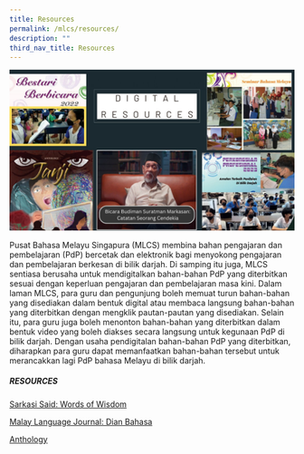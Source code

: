 ```yaml
---
title: Resources
permalink: /mlcs/resources/
description: ""
third_nav_title: Resources
---
```

![](/images/001%20digital%20resources%20collage.jpg)

Pusat Bahasa Melayu Singapura (MLCS) membina bahan pengajaran dan pembelajaran (PdP) bercetak dan elektronik bagi menyokong pengajaran dan pembelajaran berkesan di bilik darjah. Di samping itu juga, MLCS sentiasa berusaha untuk mendigitalkan bahan-bahan PdP yang diterbitkan sesuai dengan keperluan pengajaran dan pembelajaran masa kini. Dalam laman MLCS, para guru dan pengunjung boleh memuat turun bahan-bahan yang disediakan dalam bentuk digital atau membaca langsung bahan-bahan yang diterbitkan dengan mengklik pautan-pautan yang disediakan. Selain itu, para guru juga boleh menonton bahan-bahan yang diterbitkan dalam bentuk video yang boleh diakses secara langsung untuk kegunaan PdP di bilik darjah. Dengan usaha pendigitalan bahan-bahan PdP yang diterbitkan, diharapkan para guru dapat memanfaatkan bahan-bahan tersebut untuk merancakkan lagi PdP bahasa Melayu di bilik darjah.

##### **RESOURCES**
[Sarkasi Said: Words of Wisdom](/[Anthology](/mlcs/resources/anthology/)mlcs/resources/sarkasi-said-words-of-wisdom/)

[Malay Language Journal: Dian Bahasa](/mlcs/resources/malay-language-jurnal-dian-bahasa/)

[Anthology](/mlcs/resources/anthology/)